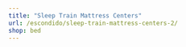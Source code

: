 ```yaml
---
title: "Sleep Train Mattress Centers"
url: /escondido/sleep-train-mattress-centers-2/
shop: bed
---
```

